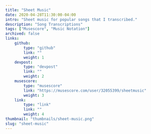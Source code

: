 ```yaml
---
title: "Sheet Music"
date: 2020-04-28T11:30:00-04:00
intro: "Sheet music for popular songs that I transcribed."
description: "Song Transcriptions"
tags: ["Musescore", "Music Notation"]
archived: false
links: 
    github: 
        type: "github"
        link: ""
        weight: 1
    devpost:
        type: "devpost"
        link: ""
        weight: 2
    musescore:
        type: "musescore"
        link: "https://musescore.com/user/32055399/sheetmusic"
        weight: 3
    link:
        type: "link"
        link: ""
        weight: 4
thumbnail: "thumbnails/sheet-music.png"
slug: "sheet-music"
---
```


